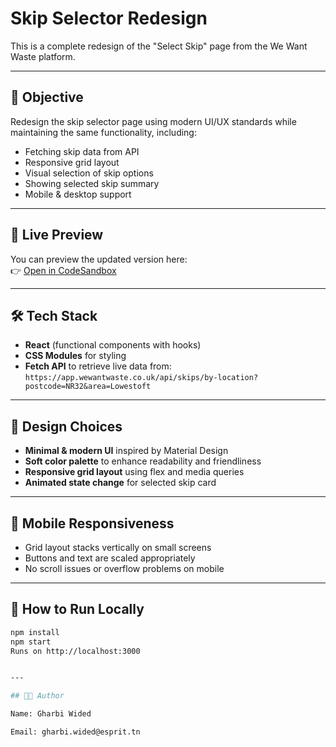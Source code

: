 # Skip Selector Redesign

This is a complete redesign of the "Select Skip" page from the We Want Waste platform.

---

## 🎯 Objective

Redesign the skip selector page using modern UI/UX standards while maintaining the same functionality, including:

- Fetching skip data from API
- Responsive grid layout
- Visual selection of skip options
- Showing selected skip summary
- Mobile & desktop support

---

## 🚀 Live Preview

You can preview the updated version here:  
👉 [Open in CodeSandbox](https://codesandbox.io/s/github/ton-user/skip-selector-redesign)

---

## 🛠 Tech Stack

- **React** (functional components with hooks)
- **CSS Modules** for styling
- **Fetch API** to retrieve live data from:
  `https://app.wewantwaste.co.uk/api/skips/by-location?postcode=NR32&area=Lowestoft`

---

## 🧠 Design Choices

- **Minimal & modern UI** inspired by Material Design
- **Soft color palette** to enhance readability and friendliness
- **Responsive grid layout** using flex and media queries
- **Animated state change** for selected skip card

---

## 📱 Mobile Responsiveness

- Grid layout stacks vertically on small screens
- Buttons and text are scaled appropriately
- No scroll issues or overflow problems on mobile

---

## 🔧 How to Run Locally

```bash
npm install
npm start
Runs on http://localhost:3000


---

## 👨‍💻 Author

Name: Gharbi Wided

Email: gharbi.wided@esprit.tn